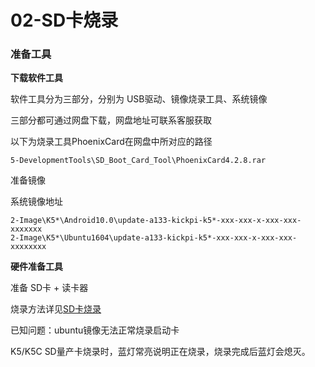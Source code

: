 # 02-SD卡烧录



### 准备工具

**下载软件工具**

软件工具分为三部分，分别为 USB驱动、镜像烧录工具、系统镜像

三部分都可通过网盘下载，网盘地址可联系客服获取

以下为烧录工具PhoenixCard在网盘中所对应的路径

```
5-DevelopmentTools\SD_Boot_Card_Tool\PhoenixCard4.2.8.rar
```

准备镜像

系统镜像地址

``` 
2-Image\K5*\Android10.0\update-a133-kickpi-k5*-xxx-xxx-x-xxx-xxx-xxxxxxx
2-Image\K5*\Ubuntu1604\update-a133-kickpi-k5*-xxx-xxx-x-xxx-xxx-xxxxxxxx
```

**硬件准备工具**

准备 SD卡 + 读卡器

烧录方法详见[SD卡烧录](../../../common/zh/全志烧录/SD卡烧录.md)

已知问题：ubuntu镜像无法正常烧录启动卡

K5/K5C SD量产卡烧录时，蓝灯常亮说明正在烧录，烧录完成后蓝灯会熄灭。

